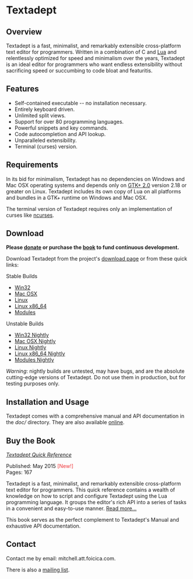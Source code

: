 # Textadept

## Overview

Textadept is a fast, minimalist, and remarkably extensible cross-platform text
editor for programmers. Written in a combination of C and [Lua][] and
relentlessly optimized for speed and minimalism over the years, Textadept is an
ideal editor for programmers who want endless extensibility without sacrificing
speed or succumbing to code bloat and featuritis.

[Lua]: http://lua.org

## Features

* Self-contained executable -- no installation necessary.
* Entirely keyboard driven.
* Unlimited split views.
* Support for over 80 programming languages.
* Powerful snippets and key commands.
* Code autocompletion and API lookup.
* Unparalleled extensibility.
* Terminal (curses) version.

## Requirements

In its bid for minimalism, Textadept has no dependencies on Windows and Mac OSX
operating systems and depends only on [GTK+ 2.0][] version 2.18 or greater on
Linux. Textadept includes its own copy of Lua on all platforms and bundles in a
GTK+ runtime on Windows and Mac OSX.

The terminal version of Textadept requires only an implementation of curses like
[ncurses][].

[GTK+ 2.0]: http://gtk.org
[ncurses]: http://invisible-island.net/ncurses/ncurses.html

## Download

**Please [donate][] or purchase the [book][] to fund continuous development.**

Download Textadept from the project's [download page][] or from these quick
links:

Stable Builds

* [Win32][]
* [Mac OSX][]
* [Linux][]
* [Linux x86\_64][]
* [Modules][]

Unstable Builds

* [Win32 Nightly][]
* [Mac OSX Nightly][]
* [Linux Nightly][]
* [Linux x86\_64 Nightly][]
* [Modules Nightly][]

_Warning_: nightly builds are untested, may have bugs, and are the absolute
cutting-edge versions of Textadept. Do not use them in production, but for
testing purposes only.

[donate]: http://gum.co/textadept
[book]: MEDIA.html#Book
[download page]: http://foicica.com/textadept/download
[Win32]: download/textadept_LATEST.win32.zip
[Mac OSX]: download/textadept_LATEST.osx.zip
[Linux]: download/textadept_LATEST.i386.tgz
[Linux x86\_64]: download/textadept_LATEST.x86_64.tgz
[Modules]: download/textadept_LATEST.modules.zip
[Win32 Nightly]: download/textadept_NIGHTLY.win32.zip
[Mac OSX Nightly]: download/textadept_NIGHTLY.osx.zip
[Linux Nightly]: download/textadept_NIGHTLY.i386.tgz
[Linux x86\_64 Nightly]: download/textadept_NIGHTLY.x86_64.tgz
[Modules Nightly]: download/textadept_NIGHTLY.modules.zip

## Installation and Usage

Textadept comes with a comprehensive manual and API documentation in the *doc/*
directory. They are also available [online][].

[online]: http://foicica.com/textadept

## Buy the Book

<div style="float: left; margin: 0 1em 0 1em;">
  <a href="MEDIA.html#Book">
    <img src="book/ta_quickref_small.png" alt="" style="border-width: 1px;"/>
  </a>
</div>

[*Textadept Quick Reference*][]

Published: May 2015 <span style="color: #ef373a;">[New!]</span><br/>
Pages: 167

Textadept is a fast, minimalist, and remarkably extensible cross-platform text
editor for programmers. This quick reference contains a wealth of knowledge on
how to script and configure Textadept using the Lua programming language. It
groups the editor's rich API into a series of tasks in a convenient and
easy-to-use manner. [Read more...][]

This book serves as the perfect complement to Textadept's Manual and exhaustive
API documentation.

[*Textadept Quick Reference*]: MEDIA.html#Book
[Read more...]: MEDIA.html#Book

## Contact

Contact me by email: mitchell.att.foicica.com.

There is also a [mailing list][].

[mailing list]: http://foicica.com/lists
